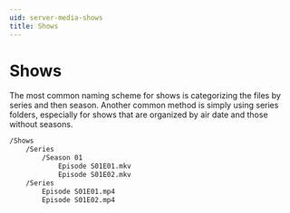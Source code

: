 ```yaml
---
uid: server-media-shows
title: Shows
---
```


# Shows

The most common naming scheme for shows is categorizing the files by series and then season. Another common method is simply using series folders, especially for shows that are organized by air date and those without seasons.

```txt
/Shows
    /Series
        /Season 01
            Episode S01E01.mkv
            Episode S01E02.mkv
    /Series
        Episode S01E01.mp4
        Episode S01E02.mp4
```
